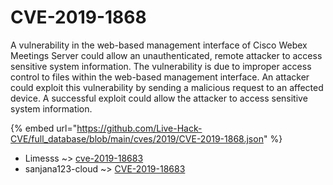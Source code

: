 # CVE-2019-1868

A vulnerability in the web-based management interface of Cisco Webex Meetings Server could allow an unauthenticated, remote attacker to access sensitive system information. The vulnerability is due to improper access control to files within the web-based management interface. An attacker could exploit this vulnerability by sending a malicious request to an affected device. A successful exploit could allow the attacker to access sensitive system information.

{% embed url="https://github.com/Live-Hack-CVE/full_database/blob/main/cves/2019/CVE-2019-1868.json" %}


* Limesss ~> [cve-2019-18683](https://www.alice-snow.ru/2019/database/cve-2019-1868/cve-2019-18683-limesss)
* sanjana123-cloud ~> [CVE-2019-18683](https://www.alice-snow.ru/2019/database/cve-2019-1868/cve-2019-18683-sanjana123-cloud)